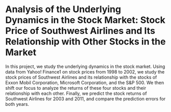 # Analysis of the Underlying Dynamics in the Stock Market: Stock Price of Southwest Airlines and Its Relationship with Other Stocks in the Market

In this project, we study the underlying dynamics in the stock market. Using
data from Yahoo! Finance1 on stock prices from 1998 to 2002, we study the stock
prices of Southwest Airlines and its relationship with the stocks of Exxon Mobil
Corporation, Microsoft Corporation, and the S&P 500. We then shift our focus
to analyze the returns of these four stocks and their relationship with each other.
Finally, we predict the stock returns of Southwest Airlines for 2003 and 2011, and
compare the prediction errors for both years.

